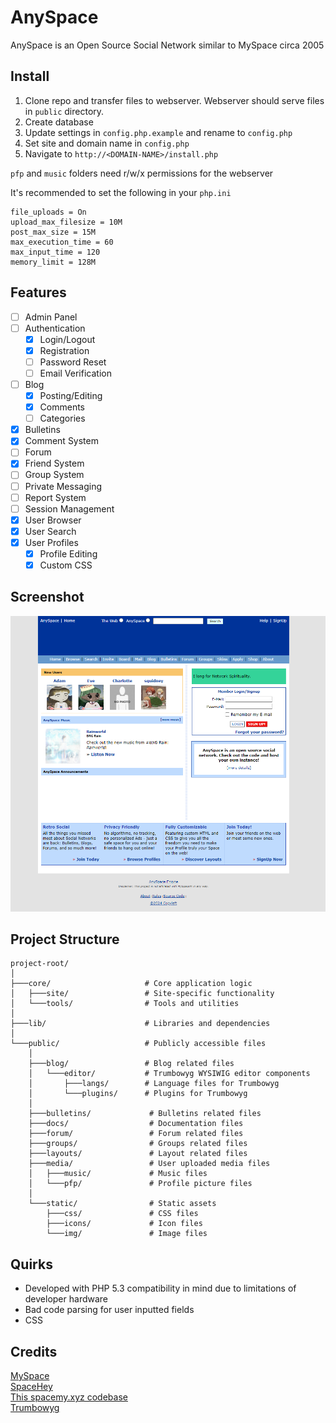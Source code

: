 # AnySpace 
AnySpace is an Open Source Social Network similar to MySpace circa 2005 

## Install

1. Clone repo and transfer files to webserver. Webserver should serve files in `public` directory.
2. Create database 
3. Update settings in `config.php.example` and rename to `config.php`
4. Set site and domain name in `config.php`
5. Navigate to `http://<DOMAIN-NAME>/install.php`

`pfp` and `music` folders need r/w/x permissions for the webserver 

It's recommended to set the following in your `php.ini`

```
file_uploads = On
upload_max_filesize = 10M
post_max_size = 15M
max_execution_time = 60
max_input_time = 120
memory_limit = 128M
```

## Features

- [ ] Admin Panel 
- [ ] Authentication
  - [x] Login/Logout
  - [x] Registration
  - [ ] Password Reset
  - [ ] Email Verification
- [ ] Blog
  - [x] Posting/Editing
  - [x] Comments
  - [ ] Categories
- [x] Bulletins
- [x] Comment System
- [ ] Forum
- [x] Friend System
- [ ] Group System
- [ ] Private Messaging
- [ ] Report System
- [ ] Session Management
- [x] User Browser
- [x] User Search
- [x] User Profiles
  - [x] Profile Editing 
  - [x] Custom CSS 

## Screenshot

![screenshot](public/docs/screenshot.png)

## Project Structure

```
project-root/
│
├───core/                     # Core application logic
│   ├───site/                 # Site-specific functionality
│   └───tools/                # Tools and utilities
│
├───lib/                      # Libraries and dependencies
│
└───public/                   # Publicly accessible files
    │
    ├───blog/                 # Blog related files
    │   └───editor/           # Trumbowyg WYSIWIG editor components
    │       ├───langs/        # Language files for Trumbowyg
    │       └───plugins/      # Plugins for Trumbowyg
    │
    ├───bulletins/             # Bulletins related files
    ├───docs/                  # Documentation files
    ├───forum/                 # Forum related files
    ├───groups/                # Groups related files
    ├───layouts/               # Layout related files
    ├───media/                 # User uploaded media files
    │   ├───music/             # Music files
    │   └───pfp/               # Profile picture files
    │
    └───static/                # Static assets
        ├───css/               # CSS files
        ├───icons/             # Icon files
        └───img/               # Image files
```

## Quirks
- Developed with PHP 5.3 compatibility in mind due to limitations of developer hardware
- Bad code parsing for user inputted fields
- CSS

## Credits

[MySpace](myspace.com)<br>
[SpaceHey](spacehey.com)<br>
[This spacemy.xyz codebase](https://github.com/Ahe4d/spacemy.xyz)<br>
[Trumbowyg](https://github.com/Alex-D/Trumbowyg)<br>